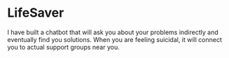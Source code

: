 # LifeSaver

I have built a chatbot that will ask you about your problems indirectly and eventually find you solutions. When you are feeling suicidal, it will connect you to actual support groups near you.
